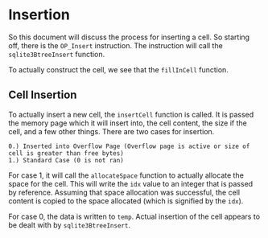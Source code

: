 # Insertion

So this document will discuss the process for inserting a cell. So starting off, there is the `OP_Insert` instruction. The instruction will call the `sqlite3BtreeInsert` function. 

To actually construct the cell, we see that the `fillInCell` function.


## Cell Insertion

To actually insert a new cell, the `insertCell` function is called. It is passed the memory page which it will insert into, the cell content, the size if the cell, and a few other things. There are two cases for insertion.

```
0.)	Inserted into Overflow Page (Overflow page is active or size of cell is greater than free bytes)
1.) Standard Case (0 is not ran)
```

For case 1, it will call the `allocateSpace` function to actually allocate the space for the cell. This will write the `idx` value to an integer that is passed by reference. Assuming that space allocation was successful, the cell content is copied to the space allocated (which is signified by the `idx`).

For case 0, the data is written to `temp`. Actual insertion of the cell appears to be dealt with by `sqlite3BtreeInsert`.